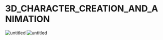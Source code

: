 # 3D_CHARACTER_CREATION_AND_ANIMATION
![untitled](https://user-images.githubusercontent.com/90408697/205628018-8313cdd7-304e-41d0-b354-909dc9ba290a.png)
![untitled](https://user-images.githubusercontent.com/90408697/205628133-00a907d4-9ade-4ebe-b62e-d715738d6536.png)


